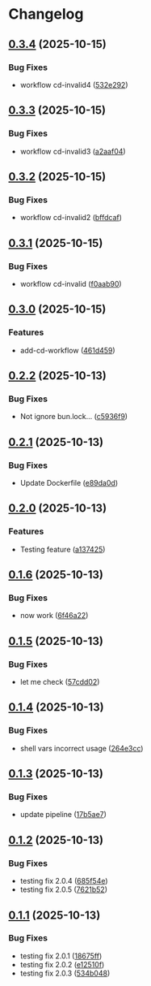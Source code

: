 # Changelog

## [0.3.4](https://github.com/MRJonas343/EPAM-CI-CD-FINAL-TASK/compare/v0.3.3...v0.3.4) (2025-10-15)

### Bug Fixes

* workflow cd-invalid4 ([532e292](https://github.com/MRJonas343/EPAM-CI-CD-FINAL-TASK/commit/532e292f4ded0a1bd1111a036a82b4fbea998ddf))

## [0.3.3](https://github.com/MRJonas343/EPAM-CI-CD-FINAL-TASK/compare/v0.3.2...v0.3.3) (2025-10-15)

### Bug Fixes

* workflow cd-invalid3 ([a2aaf04](https://github.com/MRJonas343/EPAM-CI-CD-FINAL-TASK/commit/a2aaf0438995dc364801357395051efd22ed5701))

## [0.3.2](https://github.com/MRJonas343/EPAM-CI-CD-FINAL-TASK/compare/v0.3.1...v0.3.2) (2025-10-15)

### Bug Fixes

* workflow cd-invalid2 ([bffdcaf](https://github.com/MRJonas343/EPAM-CI-CD-FINAL-TASK/commit/bffdcafedd3c14017776c151b7c80807c37ce7dc))

## [0.3.1](https://github.com/MRJonas343/EPAM-CI-CD-FINAL-TASK/compare/v0.3.0...v0.3.1) (2025-10-15)

### Bug Fixes

* workflow cd-invalid ([f0aab90](https://github.com/MRJonas343/EPAM-CI-CD-FINAL-TASK/commit/f0aab902c7c5d416f3a59c21fb7df212c9b1bea5))

## [0.3.0](https://github.com/MRJonas343/EPAM-CI-CD-FINAL-TASK/compare/v0.2.2...v0.3.0) (2025-10-15)

### Features

* add-cd-workflow ([461d459](https://github.com/MRJonas343/EPAM-CI-CD-FINAL-TASK/commit/461d4594fb7ec2c5abc7895fc35272bf331af4b5))

## [0.2.2](https://github.com/MRJonas343/EPAM-CI-CD-FINAL-TASK/compare/v0.2.1...v0.2.2) (2025-10-13)

### Bug Fixes

* Not ignore bun.lock... ([c5936f9](https://github.com/MRJonas343/EPAM-CI-CD-FINAL-TASK/commit/c5936f984e613018196ea88fd306853f172a9941))

## [0.2.1](https://github.com/MRJonas343/EPAM-CI-CD-FINAL-TASK/compare/v0.2.0...v0.2.1) (2025-10-13)

### Bug Fixes

* Update Dockerfile ([e89da0d](https://github.com/MRJonas343/EPAM-CI-CD-FINAL-TASK/commit/e89da0d981524bcdc97c6931eeacf13898c49aac))

## [0.2.0](https://github.com/MRJonas343/EPAM-CI-CD-FINAL-TASK/compare/v0.1.6...v0.2.0) (2025-10-13)

### Features

* Testing feature ([a137425](https://github.com/MRJonas343/EPAM-CI-CD-FINAL-TASK/commit/a137425116016b788e8c92e071a4a473eee78427))

## [0.1.6](https://github.com/MRJonas343/EPAM-CI-CD-FINAL-TASK/compare/v0.1.5...v0.1.6) (2025-10-13)

### Bug Fixes

* now work ([6f46a22](https://github.com/MRJonas343/EPAM-CI-CD-FINAL-TASK/commit/6f46a223540e2727a50abfe04491be7949d598fb))

## [0.1.5](https://github.com/MRJonas343/EPAM-CI-CD-FINAL-TASK/compare/v0.1.4...v0.1.5) (2025-10-13)

### Bug Fixes

* let me check ([57cdd02](https://github.com/MRJonas343/EPAM-CI-CD-FINAL-TASK/commit/57cdd028256e8c1f9eb6fc4986d4adcc5fafba85))

## [0.1.4](https://github.com/MRJonas343/EPAM-CI-CD-FINAL-TASK/compare/v0.1.3...v0.1.4) (2025-10-13)

### Bug Fixes

* shell vars incorrect usage ([264e3cc](https://github.com/MRJonas343/EPAM-CI-CD-FINAL-TASK/commit/264e3cc5b7b857abda0f2826dc76842328f51a65))

## [0.1.3](https://github.com/MRJonas343/EPAM-CI-CD-FINAL-TASK/compare/v0.1.2...v0.1.3) (2025-10-13)

### Bug Fixes

* update pipeline ([17b5ae7](https://github.com/MRJonas343/EPAM-CI-CD-FINAL-TASK/commit/17b5ae708aa3a9959aa448d6badd44cfcea9fd42))

## [0.1.2](https://github.com/MRJonas343/EPAM-CI-CD-FINAL-TASK/compare/v0.1.1...v0.1.2) (2025-10-13)

### Bug Fixes

* testing fix 2.0.4 ([685f54e](https://github.com/MRJonas343/EPAM-CI-CD-FINAL-TASK/commit/685f54ee2c06bbb491f190190183e8af6829009e))
* testing fix 2.0.5 ([7621b52](https://github.com/MRJonas343/EPAM-CI-CD-FINAL-TASK/commit/7621b52590475c7b49a3d0bfcf9829a6bf7ca414))

## [0.1.1](https://github.com/MRJonas343/EPAM-CI-CD-FINAL-TASK/compare/v0.1.0...v0.1.1) (2025-10-13)

### Bug Fixes

* testing fix 2.0.1 ([18675ff](https://github.com/MRJonas343/EPAM-CI-CD-FINAL-TASK/commit/18675ffbbfa73d32febced43935da18fbdff4414))
* testing fix 2.0.2 ([e12510f](https://github.com/MRJonas343/EPAM-CI-CD-FINAL-TASK/commit/e12510f6a40653e98da0dd98d8735add8555328f))
* testing fix 2.0.3 ([534b048](https://github.com/MRJonas343/EPAM-CI-CD-FINAL-TASK/commit/534b048633a4fc86c7ae0dd61dfde2fe5f547f35))

